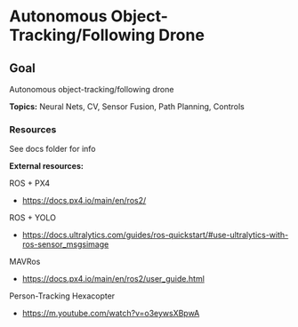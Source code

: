 # Autonomous Object-Tracking/Following Drone

## Goal
Autonomous object-tracking/following drone

**Topics:** Neural Nets, CV, Sensor Fusion, Path Planning, Controls

### Resources
See docs folder for info

**External resources:**

ROS + PX4
  - https://docs.px4.io/main/en/ros2/

ROS + YOLO
  - https://docs.ultralytics.com/guides/ros-quickstart/#use-ultralytics-with-ros-sensor_msgsimage 

MAVRos
  - https://docs.px4.io/main/en/ros2/user_guide.html

Person-Tracking Hexacopter 
  - https://m.youtube.com/watch?v=o3eywsXBpwA   